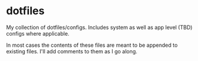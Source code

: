 # dotfiles

My collection of dotfiles/configs. Includes system as well as app level (TBD) configs where applicable.

In most cases the contents of these files are meant to be appended to existing files. I'll add comments to them as I go along.
